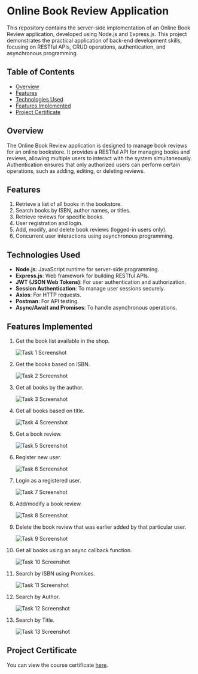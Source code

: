 # Online Book Review Application

This repository contains the server-side implementation of an Online Book Review application, developed using Node.js and Express.js. This project demonstrates the practical application of back-end development skills, focusing on RESTful APIs, CRUD operations, authentication, and asynchronous programming.

## Table of Contents
- [Overview](#overview)
- [Features](#features)
- [Technologies Used](#technologies-used)
- [Features Implemented](#features-implemented)
- [Project Certificate](#project-certificate)

## Overview
The Online Book Review application is designed to manage book reviews for an online bookstore. It provides a RESTful API for managing books and reviews, allowing multiple users to interact with the system simultaneously. Authentication ensures that only authorized users can perform certain operations, such as adding, editing, or deleting reviews.

## Features
1. Retrieve a list of all books in the bookstore.
2. Search books by ISBN, author names, or titles.
3. Retrieve reviews for specific books.
4. User registration and login.
5. Add, modify, and delete book reviews (logged-in users only).
6. Concurrent user interactions using asynchronous programming.

## Technologies Used
- **Node.js**: JavaScript runtime for server-side programming.
- **Express.js**: Web framework for building RESTful APIs.
- **JWT (JSON Web Tokens)**: For user authentication and authorization.
- **Session Authentication**: To manage user sessions securely.
- **Axios**: For HTTP requests.
- **Postman**: For API testing.
- **Async/Await and Promises**: To handle asynchronous operations.

## Features Implemented
1. Get the book list available in the shop.
   
   ![Task 1 Screenshot](images/1-getallbooks.png)

2. Get the books based on ISBN.
   
   ![Task 2 Screenshot](images/2-getdetailsISBN.png)

3. Get all books by the author.
   
   ![Task 3 Screenshot](images/3-getbooksbyauthor.png)

4. Get all books based on title.
   
   ![Task 4 Screenshot](images/4-getbooksbytitle.png)

5. Get a book review.
   
   ![Task 5 Screenshot](images/5-getbookreview.png)

6. Register new user.
   
   ![Task 6 Screenshot](images/6-register.png)

7. Login as a registered user.
   
   ![Task 7 Screenshot](images/7-login.png)

8. Add/modify a book review.
   
   ![Task 8 Screenshot](images/8-reviewadded.png)

9. Delete the book review that was earlier added by that particular user.
   
   ![Task 9 Screenshot](images/9-deletereview.png)

10. Get all books using an async callback function.
    
    ![Task 10 Screenshot](images/task10.png)

11. Search by ISBN using Promises.
    
    ![Task 11 Screenshot](images/task11.png)

12. Search by Author.
    
    ![Task 12 Screenshot](images/task12.png)

13. Search by Title.
    
    ![Task 13 Screenshot](images/task13.png)

## Project Certificate
You can view the course certificate [here](https://github.com/KunalSachdev2005/expressBookReviews/blob/main/Developing_Back-end_Apps_with_Node_JS_%26_Express_Certificate.pdf).

